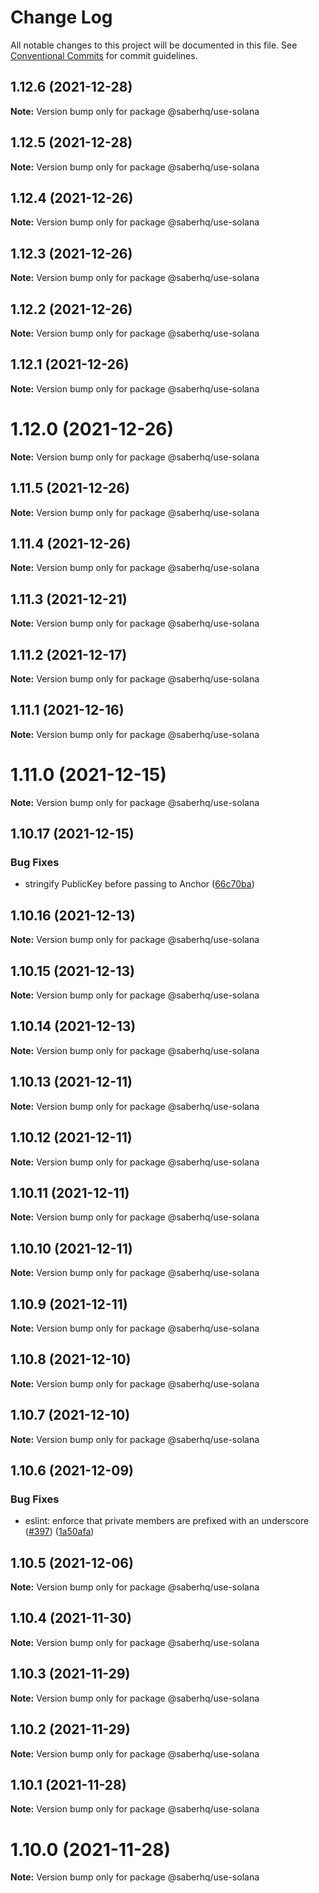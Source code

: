# Change Log

All notable changes to this project will be documented in this file.
See [Conventional Commits](https://conventionalcommits.org) for commit guidelines.

## 1.12.6 (2021-12-28)

**Note:** Version bump only for package @saberhq/use-solana





## 1.12.5 (2021-12-28)

**Note:** Version bump only for package @saberhq/use-solana





## 1.12.4 (2021-12-26)

**Note:** Version bump only for package @saberhq/use-solana





## 1.12.3 (2021-12-26)

**Note:** Version bump only for package @saberhq/use-solana





## 1.12.2 (2021-12-26)

**Note:** Version bump only for package @saberhq/use-solana





## 1.12.1 (2021-12-26)

**Note:** Version bump only for package @saberhq/use-solana





# 1.12.0 (2021-12-26)

**Note:** Version bump only for package @saberhq/use-solana





## 1.11.5 (2021-12-26)

**Note:** Version bump only for package @saberhq/use-solana





## 1.11.4 (2021-12-26)

**Note:** Version bump only for package @saberhq/use-solana





## 1.11.3 (2021-12-21)

**Note:** Version bump only for package @saberhq/use-solana





## 1.11.2 (2021-12-17)

**Note:** Version bump only for package @saberhq/use-solana





## 1.11.1 (2021-12-16)

**Note:** Version bump only for package @saberhq/use-solana





# 1.11.0 (2021-12-15)

**Note:** Version bump only for package @saberhq/use-solana





## 1.10.17 (2021-12-15)

### Bug Fixes

- stringify PublicKey before passing to Anchor ([66c70ba](https://github.com/saber-hq/saber-common/commit/66c70ba0c6fd88e9eb8a9361ce31c6c157d2f37d))

## 1.10.16 (2021-12-13)

**Note:** Version bump only for package @saberhq/use-solana

## 1.10.15 (2021-12-13)

**Note:** Version bump only for package @saberhq/use-solana

## 1.10.14 (2021-12-13)

**Note:** Version bump only for package @saberhq/use-solana

## 1.10.13 (2021-12-11)

**Note:** Version bump only for package @saberhq/use-solana

## 1.10.12 (2021-12-11)

**Note:** Version bump only for package @saberhq/use-solana

## 1.10.11 (2021-12-11)

**Note:** Version bump only for package @saberhq/use-solana

## 1.10.10 (2021-12-11)

**Note:** Version bump only for package @saberhq/use-solana

## 1.10.9 (2021-12-11)

**Note:** Version bump only for package @saberhq/use-solana

## 1.10.8 (2021-12-10)

**Note:** Version bump only for package @saberhq/use-solana

## 1.10.7 (2021-12-10)

**Note:** Version bump only for package @saberhq/use-solana

## 1.10.6 (2021-12-09)

### Bug Fixes

- eslint: enforce that private members are prefixed with an underscore ([#397](https://github.com/saber-hq/saber-common/issues/397)) ([1a50afa](https://github.com/saber-hq/saber-common/commit/1a50afaf13cb4389ba009fd4bdf206a4db2cad93))

## 1.10.5 (2021-12-06)

**Note:** Version bump only for package @saberhq/use-solana

## 1.10.4 (2021-11-30)

**Note:** Version bump only for package @saberhq/use-solana

## 1.10.3 (2021-11-29)

**Note:** Version bump only for package @saberhq/use-solana

## 1.10.2 (2021-11-29)

**Note:** Version bump only for package @saberhq/use-solana

## 1.10.1 (2021-11-28)

**Note:** Version bump only for package @saberhq/use-solana

# 1.10.0 (2021-11-28)

**Note:** Version bump only for package @saberhq/use-solana
